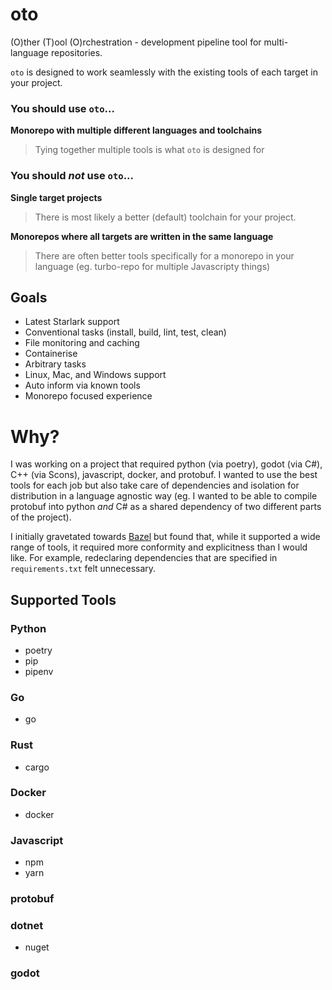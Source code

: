 # oto
(O)ther (T)ool (O)rchestration - development pipeline tool for multi-language repositories.

`oto` is designed to work seamlessly with the existing tools of each target in your project.

### You should use `oto`...

__Monorepo with multiple different languages and toolchains__

> Tying together multiple tools is what `oto` is designed for

### You should _not_ use `oto`...

__Single target projects__

> There is most likely a better (default) toolchain for your project.

__Monorepos where all targets are written in the same language__
  
> There are often better tools specifically for a monorepo in your language (eg. turbo-repo for multiple Javascripty things)


## Goals

- Latest Starlark support
- Conventional tasks (install, build, lint, test, clean)
- File monitoring and caching
- Containerise
- Arbitrary tasks
- Linux, Mac, and Windows support
- Auto inform via known tools
- Monorepo focused experience

# Why?

I was working on a project that required python (via poetry), godot (via C#), C++ (via Scons), javascript, docker, and protobuf. I wanted to use the best tools for each job but also take care of dependencies and isolation for distribution in a language agnostic way (eg. I wanted to be able to compile protobuf into python *and* C# as a shared dependency of two different parts of the project).

I initially gravetated towards [Bazel](https://bazel.build/) but found that, while it supported a wide range of tools, it required more conformity and explicitness than I would like. For example, redeclaring dependencies that are specified in `requirements.txt` felt unnecessary.

## Supported Tools

### Python
- poetry
- pip
- pipenv
### Go
- go
### Rust
- cargo
### Docker
- docker
### Javascript
- npm
- yarn
### protobuf
### dotnet
- nuget
### godot
